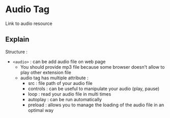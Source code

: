# Audio Tag
Link to audio resource

## Explain
Structure :
- `<audio>` : can be add audio file on web page
    - You should provide mp3 file because some browser doesn't allow to play other extension file
    - audio tag has multiple attribute :
        - src : file path of your audio file
        - controls : can be useful to manipulate your audio (play, pause)
        - loop : read your audio file in multi times
        - autoplay : can be run automatically
        - preload : allows you to manage the loading of the audio file in an optimal way
